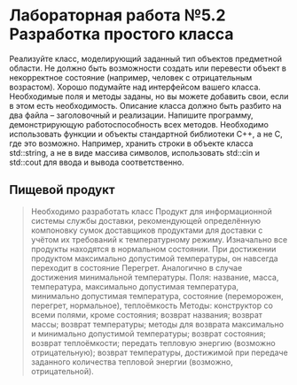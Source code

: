 # Лабораторная работа №5.2 Разработка простого класса
Реализуйте класс, моделирующий заданный тип объектов предметной области. Не должно быть возможности создать или перевести объект в некорректное состояние (например, человек с отрицательным возрастом). Хорошо подумайте над интерфейсом вашего класса. Необходимые поля и методы заданы, но вы можете добавить свои, если в этом есть необходимость. Описание класса должно быть разбито на два файла – заголовочный и реализации. Напишите программу, демонстрирующую работоспособность всех методов. Необходимо использовать функции и объекты стандартной библиотеки С++, а не С, где это возможно. Например, хранить строки в объекте класса std::string, а не в виде массива символов, использовать std::cin и std::cout для ввода и вывода соответственно.
## Пищевой продукт
>Необходимо разработать класс Продукт для информационной системы службы доставки, рекомендующей определённую компоновку сумок доставщиков продуктами для доставки с учётом их требований к температурному режиму. Изначально все продукты находятся в нормальном состоянии. При достижении продуктом максимально допустимой температуры, он навсегда переходит в состояние Перегрет. Аналогично в случае достижения минимальной температуры.
Поля: название, масса, температура, максимально допустимая температура, минимально допустимая температура, состояние (переморожен, перегрет, нормальное), теплоёмкость
Методы: конструктор со всеми полями, кроме состояния; возврат названия; возврат массы; возврат температуры; методы для возврата максимально и минимально допустимой температуры; возврат состояния; возврат теплоёмкости; передать тепловую энергию (возможно отрицательную); возврат температуры, достижимой при передаче заданного количества тепловой энергии (возможно, отрицательной).


